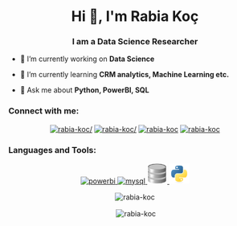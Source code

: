 <h1 align="center">Hi 👋, I'm Rabia Koç</h1>
<h3 align="center">I am a Data Science Researcher </h3>

- 🔭 I’m currently working on **Data Science**

- 🌱 I’m currently learning **CRM analytics, Machine Learning etc.**

- 💬 Ask me about **Python, PowerBI, SQL**

<h3 align="left">Connect with me:</h3>
<p align="center">
<a href="https://www.linkedin.com/in/rabia-koç/" target="blank"><img align="center" src="https://cdn.jsdelivr.net/npm/simple-icons@3.0.1/icons/linkedin.svg" alt="rabia-koc/" height="30" width="40" /></a>
<a href="mailto:koc_rabia@outlook.com" target="blank"><img align="center" src="https://cdn.jsdelivr.net/npm/simple-icons@3.0.1/icons/linkedin.svg" alt="rabia-koc/" height="30" width="40" /></a>
<a href="https://rabia8940.medium.com" target="blank"><img align="center" src="https://cdn.jsdelivr.net/npm/simple-icons@3.0.1/icons/medium.svg" alt="rabia-koc" height="30" width="40" /></a>
<a href="https://www.kaggle.com/rabiako" target="blank"><img align="center" src="https://cdn.jsdelivr.net/npm/simple-icons@3.0.1/icons/kaggle.svg" alt="rabia-koc" height="30" width="40" /></a>
</p>

<h3 align="left">Languages and Tools:</h3>

<p align="center"> 
<a href="https://www.powerbi.com" target="_blank"> <img src="https://raw.githubusercontent.com/microsoft/PowerBI-Icons/main/SVG/Desktop.svg" alt="powerbi" width="40" height="40"/> </a> 
<a href="https://www.mysql.org/" target="_blank"> <img src="https://cdn.jsdelivr.net/npm/simple-icons@2.6.0/icons/mysql.svg" alt="mysql" width="40" height="40"/> </a> 
<a href="https://www.sqlite.com/" target="_blank"> <img src="https://github.com/sqlitebrowser/sqlitebrowser/raw/master/src/icons/sqlitebrowser.png" alt="sqlite" width="40" height="40"/> </a> 
<a href="https://www.python.org" target="_blank"> <img src="https://raw.githubusercontent.com/devicons/devicon/master/icons/python/python-original.svg" alt="python" width="40" height="40"/> </a>
</p>

<p align="center"><img align="center" src="https://github-readme-stats.vercel.app/api/top-langs?username=rabia-koc&show_icons=true&locale=en&layout=compact" alt="rabia-koc" /></p>

<p align="center">&nbsp;<img align="center" src="https://github-readme-stats.vercel.app/api?username=rabia-koc&show_icons=true&locale=en" alt="rabia-koc" /></p>
